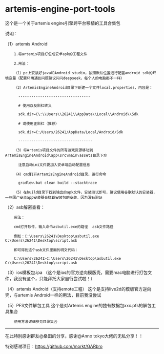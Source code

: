 # artemis-engine-port-tools
这个是一个关于artemis engine引擎跨平台移植的工具合集包

说明：

（1）artemis Android

        1.将artemis项目打包成安卓apk的工程文件

        2.用法：

        （1）pc上安装好java和Android studio，按照默认位置进行配置android sdk的环境变量（配置环境遇到问题建议问问deepseek，每个人的电脑都不一样）
        
        （2）ArtemisEngineAndroid目录下新建一个文件local.properties，内容是：
        
          ---------------------------------
          
          # 使用双反斜杠转义
          
          sdk.dir=C\:\\Users\\26241\\AppData\\Local\\Android\\Sdk
          
          # 或使用正斜杠（推荐）
          
          sdk.dir=C:/Users/26241/AppData/Local/Android/Sdk
          
          ----------------------------------
          
        （3）将Artemis项目文件的所有游戏资源移动到ArtemisEngineAndroid\app\src\main\assets目录下方
        
          注意启动ini文件要加入安卓端启动配置信息
          
        （4）cmd打开ArtemisEngineAndroid目录，运行命令
        
          gradlew.bat clean build --stacktrace
          
        （5）在build目录下找到输出的apk文件，安装测试即可，建议使用谷歌默认的安装器，一些国产安卓app安装器会拦截安装包的安装，因为没有验证

（2）asb解密查看：

        用法：
        
        cmd打开软件，输入命令asbutil.exe的路径  asb文件路径
        
        例如：C:\Users\26241\Desktop\asbutil.exe C:\Users\26241\Desktop\script.asb
        
        即可得到这个asb文件里面的明文代码：
        
        C:\Users\26241>C:\Users\26241\Desktop\asbutil.exe C:\Users\26241\Desktop\script.asb

（3）ios模板包.ipa
        （这个是ios的官方逆向模版壳，需要mac电脑进行打包文件，我没有这个，只能拜托大家自行尝试啦！）

（4）artemis Android（支持emote工程）
        这个是支持live2d的模版官方逆向壳，与artemis Android一样的用法，目前我没尝试

（5）PFS文件解包工具
        这个是对Artemis engine的独有数据包xxx.pfs的解包工具集合

        使用方法详细参见目录集合














-----------------------------------------------
 在此特别感谢群友@桑田的分享，感谢@Anno tokyo大佬的无私分享！！

 
 特别感谢项目：https://github.com/morkt/GARbro
 
        





        
        
